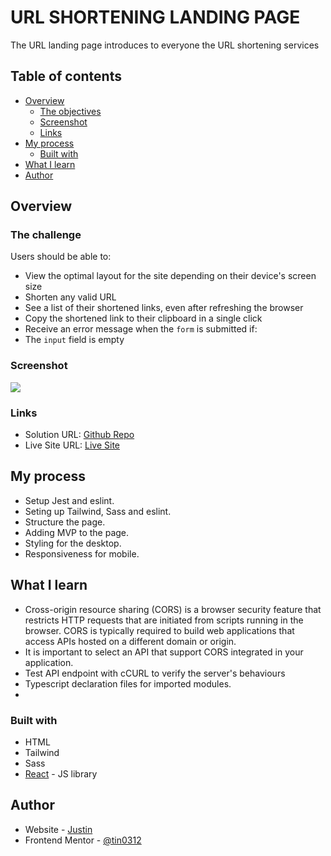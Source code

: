 # URL SHORTENING LANDING PAGE

The URL landing page introduces to everyone the URL shortening services

## Table of contents

- [Overview](#overview)
  - [The objectives](#the-objectives)
  - [Screenshot](#screenshot)
  - [Links](#links)
- [My process](#my-process)
  - [Built with](#built-with)
- [What I learn](#what-I-learn)
- [Author](#author)

## Overview

### The challenge

Users should be able to:

- View the optimal layout for the site depending on their device's screen size
- Shorten any valid URL
- See a list of their shortened links, even after refreshing the browser
- Copy the shortened link to their clipboard in a single click
- Receive an error message when the `form` is submitted if:
- The `input` field is empty

### Screenshot

![](./screenshot.jpg)

### Links

- Solution URL: [Github Repo]()
- Live Site URL: [Live Site](dev--fabulous-halva-a59029.netlify.app/)

## My process

- Setup Jest and eslint.
- Seting up Tailwind, Sass and eslint.
- Structure the page.
- Adding MVP to the page.
- Styling for the desktop.
- Responsiveness for mobile.
## What I learn

- Cross-origin resource sharing (CORS) is a browser security feature that restricts HTTP requests that are initiated from scripts running in the browser. CORS is typically required to build web applications that access APIs hosted on a different domain or origin.
- It is important to select an API that support CORS integrated in your application.
- Test API endpoint with cCURL to verify the server's behaviours
- Typescript declaration files for imported modules.
- 

### Built with

- HTML
- Tailwind
- Sass
- [React](https://reactjs.org/) - JS library

## Author

- Website - [Justin](https://fabulous-lily-7976cc.netlify.app/)
- Frontend Mentor - [@tin0312](https://www.frontendmentor.io/profile/tin0312)
